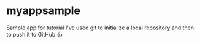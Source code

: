 # myappsample
Sample app for tutorial
I've used git to initialize a local repository and then to push it to GitHub :thumbsup:
